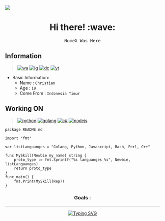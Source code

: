 <img align="center" height="auto" src="https://i.imgur.com/SHitcKw.jpeg"/>

<h1 align='center'> Hi there! :wave:</h1>
<pre align='center'>NumeX Was Here</pre>

## Information
> [![wa](https://img.shields.io/badge/WhatsApp-25D366?style=for-the-badge&logo=whatsapp&logoColor=white)](https://api.whatsapp.com/send/?phone=6282198256727&text&app_absent=0) [![ig](https://img.shields.io/badge/Instagram-E4405F?style=for-the-badge&logo=instagram&logoColor=white)](https://instagram.com/_numex._) [![dc](https://img.shields.io/badge/Discord-7289DA?style=for-the-badge&logo=discord&logoColor=white)](https://discordapp.com/users/868038353692557322/) [![yt](https://img.shields.io/badge/YouTube-FF0000?style=for-the-badge&logo=youtube&logoColor=white)](https://www.youtube.com/channel/UCDXi6rK5MBvpQ-o4Gn5pJhg)

- Basic Information:
  - Name : `Christian`
  - Age : `19`
  - Come From : `Indonesia Timur`

## Working ON
> [![python](https://img.shields.io/badge/Python-3776AB?style=for-the-badge&logo=python&logoColor=black)](https://www.python.org/) [![golang](https://img.shields.io/badge/Golang-3776AB?style=for-the-badge&logo=go&logoColor=black)](https://go.dev/) [![c#](https://img.shields.io/badge/C%23-239120?style=for-the-badge&logo=c-sharp&logoColor=black)](https://docs.microsoft.com/en-us/dotnet/csharp/programming-guide/) [![nodejs](https://img.shields.io/badge/Node.js-339933?style=for-the-badge&logo=nodedotjs&logoColor=black)](https://nodejs.org/en/docs/)

```golang
package README.md

import "fmt"

var listLanguanges = "Golang, Python, Javascript, Bash, Perl, C++"

func MySkill(Newbie my_name) string {
	proto_type := fmt.Sprintf("%s languanges %s", Newbie, listLanguanges)
	return proto_type
}
func main() {
	fmt.Print(MySkill(Rep))
}
```

<h3 align="center"><b>Goals :</b></h3>
<hr>
<p align="center">
  <a href="https://git.io/typing-svg"><img src="https://readme-typing-svg.demolab.com?font=Fira+Code&size=20&pause=1000&color=B918F7&width=435&lines=I'm+Currently+Mastering+CPP" alt="Typing SVG" /></a>
</p>
